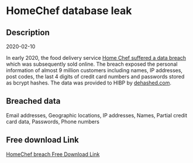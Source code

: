 # HomeChef database leak

## Description

2020-02-10

In early 2020, the food delivery service <a href="https://techcrunch.com/2020/05/20/home-chef-data-breach/" target="_blank" rel="noopener">Home Chef suffered a data breach</a> which was subsequently sold online. The breach exposed the personal information of almost 9 million customers including names, IP addresses, post codes, the last 4 digits of credit card numbers and passwords stored as bcrypt hashes. The data was provided to HIBP by <a href="https://dehashed.com/" target="_blank" rel="noopener">dehashed.com</a>.

## Breached data

Email addresses, Geographic locations, IP addresses, Names, Partial credit card data, Passwords, Phone numbers

## Free download Link

[HomeChef breach Free Download Link](https://link-to.net/1229997/417.87104738429895/dynamic/?r=aHR0cHM6Ly93d3cubWVkaWFmaXJlLmNvbS92aWV3L1lnSnkxVlh3YmVFa2c0dy9ob21lY2hlZi5jb20vZmlsZQ==)